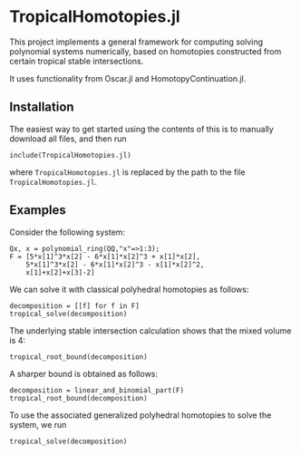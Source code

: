 # TropicalHomotopies.jl
This project implements a general framework for computing solving polynomial systems numerically, 
based on homotopies constructed from certain tropical stable intersections.

It uses functionality from Oscar.jl and HomotopyContinuation.jl.

## Installation
The easiest way to get started using the contents of this is to manually download all files, and then run

```
include(TropicalHomotopies.jl)
```
where `TropicalHomotopies.jl` is replaced by the path to the file `TropicalHomotopies.jl`.

## Examples
Consider the following system:
```
Qx, x = polynomial_ring(QQ,"x"=>1:3);
F = [5*x[1]^3*x[2] - 6*x[1]*x[2]^3 + x[1]*x[2], 
    5*x[1]^3*x[2] - 6*x[1]*x[2]^3 - x[1]*x[2]^2,
    x[1]+x[2]+x[3]-2]
```
We can solve it with classical polyhedral homotopies as follows:
```
decomposition = [[f] for f in F]
tropical_solve(decomposition)
```
The underlying stable intersection calculation shows that the mixed volume is 4:
```
tropical_root_bound(decomposition)
```
A sharper bound is obtained as follows:
```
decomposition = linear_and_binomial_part(F)
tropical_root_bound(decomposition)
```
To use the associated generalized polyhedral homotopies to solve the system, we run
```
tropical_solve(decomposition)
```
